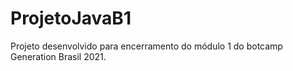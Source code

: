 # ProjetoJavaB1
Projeto desenvolvido para encerramento do módulo 1 do botcamp Generation Brasil 2021. 
